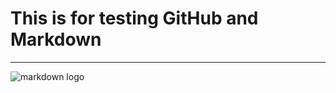 # This is for testing GitHub and Markdown
___


![markdown logo](https://upload.wikimedia.org/wikipedia/commons/thumb/4/48/Markdown-mark.svg/1200px-Markdown-mark.svg.png)
